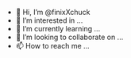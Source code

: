 - 👋 Hi, I’m @finixXchuck
- 👀 I’m interested in ...
- 🌱 I’m currently learning ...
- 💞️ I’m looking to collaborate on ...
- 📫 How to reach me ...

<!---
finixXchuck/finixXchuck is a ✨ special ✨ repository because its `README.md` (this file) appears on your GitHub profile.
You can click the Preview link to take a look at your changes.
--->

